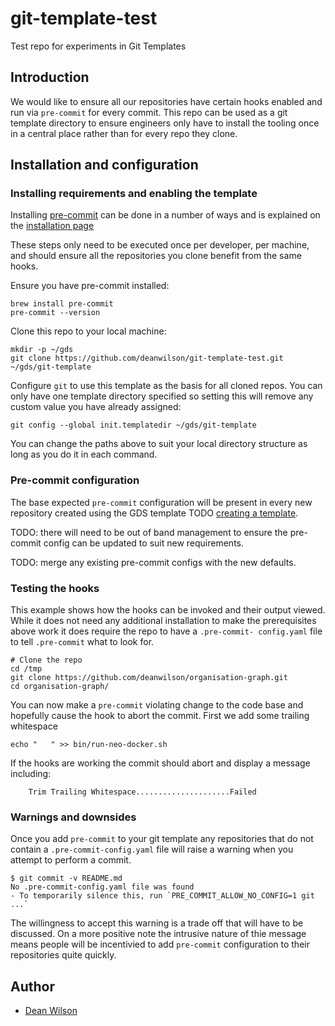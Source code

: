# git-template-test
Test repo for experiments in Git Templates

## Introduction

We would like to ensure all our repositories have certain hooks enabled
and run via `pre-commit` for every commit. This repo can be used as a
git template directory to ensure engineers only have to install the
tooling once in a central place rather than for every repo they clone.

## Installation and configuration

### Installing requirements and enabling the template

Installing [pre-commit](https://pre-commit.com/) can be done in a number of ways and
is explained on the [installation page](https://pre-commit.com/#install)

These steps only need to be executed once per developer, per machine,
and should ensure all the repositories you clone benefit from the
same hooks.

Ensure you have pre-commit installed:

    brew install pre-commit
    pre-commit --version

Clone this repo to your local machine:

    mkdir -p ~/gds
    git clone https://github.com/deanwilson/git-template-test.git ~/gds/git-template

Configure `git` to use this template as the basis for all cloned repos.
You can only have one template directory specified so setting this will
remove any custom value you have already assigned:

    git config --global init.templatedir ~/gds/git-template

You can change the paths above to suit your local directory structure as
long as you do it in each command.

### Pre-commit configuration

The base expected `pre-commit` configuration will be present in every new repository created using
the GDS template TODO
[creating a template](https://help.github.com/en/github/creating-cloning-and-archiving-repositories/creating-a-template-repository).

TODO: there will need to be out of band management to ensure the pre-
commit config can be updated to suit new requirements.

TODO: merge any existing pre-commit configs with the new defaults.

### Testing the hooks

This example shows how the hooks can be invoked and their output viewed.
While it does not need any additional installation to make the
prerequisites above work it does require the repo to have a `.pre-commit-
config.yaml` file to tell `.pre-commit` what to look for.

    # Clone the repo
    cd /tmp
    git clone https://github.com/deanwilson/organisation-graph.git
    cd organisation-graph/

You can now make a `pre-commit` violating change to the code base and
hopefully cause the hook to abort the commit. First we add some trailing whitespace

    echo "   " >> bin/run-neo-docker.sh

If the hooks are working the commit should abort and display a message including:

        Trim Trailing Whitespace.....................Failed

### Warnings and downsides

Once you add `pre-commit` to your git template any repositories that do not contain
a `.pre-commit-config.yaml` file will raise a warning when you attempt to perform a commit.

    $ git commit -v README.md
    No .pre-commit-config.yaml file was found
    - To temporarily silence this, run `PRE_COMMIT_ALLOW_NO_CONFIG=1 git ...`

The willingness to accept this warning is a trade off that will have to
be discussed. On a more positive note the intrusive nature of thie
message means people will be incentivied to add `pre-commit`
configuration to their repositories quite quickly.

## Author

 * [Dean Wilson](https://www.unixdaemon.net) 
